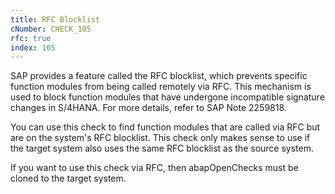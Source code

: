 ```yaml
---
title: RFC Blocklist
cNumber: CHECK_105
rfc: true
index: 105
---
```


SAP provides a feature called the RFC blocklist, which prevents specific function modules from being called remotely via RFC. 
This mechanism is used to block function modules that have undergone incompatible signature changes in S/4HANA. 
For more details, refer to SAP Note 2259818.

You can use this check to find function modules that are called via RFC but are on the system's RFC blocklist.
This check only makes sense to use if the target system also uses the same RFC blocklist as the source system.

If you want to use this check via RFC, then abapOpenChecks must be cloned to the target system.